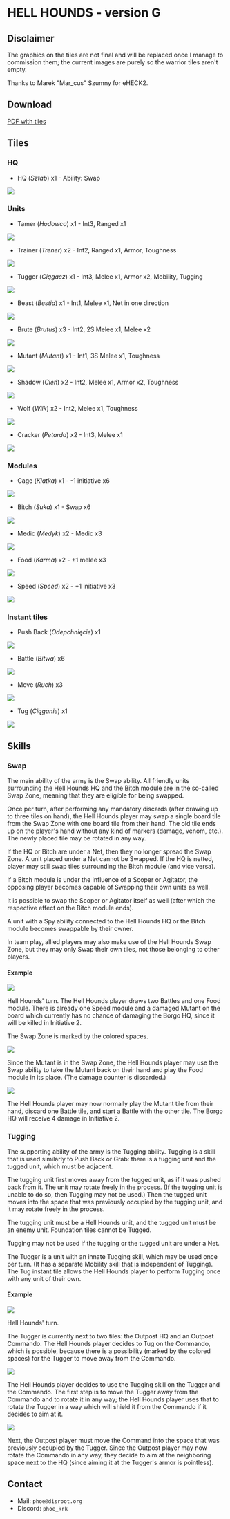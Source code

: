 # HELL HOUNDS - version G

## Disclaimer

The graphics on the tiles are not final and will be replaced once I manage to commission them; the current images are purely so the warrior tiles aren't empty.

Thanks to Marek "Mar_cus" Szumny for eHECK2.

## Download

[PDF with tiles](tiles.pdf)

## Tiles

### HQ
* HQ (*Sztab*) x1 - Ability: Swap

![](tiles/hq.png)

### Units
* Tamer (*Hodowca*) x1 - Int3, Ranged x1

![](tiles/tamer.png)

* Trainer (*Trener*) x2 - Int2, Ranged x1, Armor, Toughness

![](tiles/trainer.png)

* Tugger (*Ciągacz*) x1 - Int3, Melee x1, Armor x2, Mobility, Tugging

![](tiles/tugger.png)

* Beast (*Bestia*) x1 - Int1, Melee x1, Net in one direction

![](tiles/beast.png)

* Brute (*Brutus*) x3 - Int2, 2S Melee x1, Melee x2

![](tiles/brute.png)

* Mutant (*Mutant*) x1 - Int1, 3S Melee x1, Toughness

![](tiles/mutant.png)

* Shadow (*Cień*) x2 - Int2, Melee x1, Armor x2, Toughness

![](tiles/shadow.png)

* Wolf (*Wilk*) x2 - Int2, Melee x1, Toughness

![](tiles/wolf.png)

* Cracker (*Petarda*) x2 - Int3, Melee x1

![](tiles/cracker.png)


### Modules
* Cage (*Klatka*) x1 - -1 initiative x6

![](tiles/cage.png)

* Bitch (*Suka*) x1 - Swap x6

![](tiles/bitch.png)

* Medic (*Medyk*) x2 - Medic x3

![](tiles/medic.png)

* Food (*Karma*) x2 - +1 melee x3

![](tiles/food.png)

* Speed (*Speed*) x2 - +1 initiative x3

![](tiles/speed.png)

### Instant tiles
* Push Back (*Odepchnięcie*) x1

![](tiles/push-back.png)

* Battle (*Bitwa*) x6

![](tiles/battle.png)

* Move (*Ruch*) x3

![](tiles/move.png)

* Tug (*Ciąganie*) x1

![](tiles/tug.png)

## Skills

### Swap
The main ability of the army is the Swap ability. All friendly units surrounding the Hell Hounds HQ and the Bitch module are in the so-called Swap Zone, meaning that they are eligible for being swapped.

Once per turn, after performing any mandatory discards (after drawing up to three tiles on hand), the Hell Hounds player may swap a single board tile from the Swap Zone with one board tile from their hand. The old tile ends up on the player's hand without any kind of markers (damage, venom, etc.). The newly placed tile may be rotated in any way.

If the HQ or Bitch are under a Net, then they no longer spread the Swap Zone. A unit placed under a Net cannot be Swapped. If the HQ is netted, player may still swap tiles surrounding the Bitch module (and vice versa).

If a Bitch module is under the influence of a Scoper or Agitator, the opposing player becomes capable of Swapping their own units as well.

It is possible to swap the Scoper or Agitator itself as well (after which the respective effect on the Bitch module ends).

A unit with a Spy ability connected to the Hell Hounds HQ or the Bitch module becomes swappable by their owner.

In team play, allied players may also make use of the Hell Hounds Swap Zone, but they may only Swap their own tiles, not those belonging to other players.

#### Example

![](manual/swap-1.png)

Hell Hounds' turn. The Hell Hounds player draws two Battles and one Food module. There is already one Speed module and a damaged Mutant on the board which currently has no chance of damaging the Borgo HQ, since it will be killed in Initiative 2.

The Swap Zone is marked by the colored spaces.

![](manual/swap-2.png)

Since the Mutant is in the Swap Zone, the Hell Hounds player may use the Swap ability to take the Mutant back on their hand and play the Food module in its place. (The damage counter is discarded.)

![](manual/swap-3.png)

The Hell Hounds player may now normally play the Mutant tile from their hand, discard one Battle tile, and start a Battle with the other tile. The Borgo HQ will receive 4 damage in Initiative 2.

### Tugging
The supporting ability of the army is the Tugging ability. Tugging is a skill that is used similarly to Push Back or Grab: there is a tugging unit and the tugged unit, which must be adjacent.

The tugging unit first moves away from the tugged unit, as if it was pushed back from it. The unit may rotate freely in the process. (If the tugging unit is unable to do so, then Tugging may not be used.) Then the tugged unit moves into the space that was previously occupied by the tugging unit, and it may rotate freely in the process.

The tugging unit must be a Hell Hounds unit, and the tugged unit must be an enemy unit. Foundation tiles cannot be Tugged.

Tugging may not be used if the tugging or the tugged unit are under a Net.

The Tugger is a unit with an innate Tugging skill, which may be used once per turn. (It has a separate Mobility skill that is independent of Tugging). The Tug instant tile allows the Hell Hounds player to perform Tugging once with any unit of their own.

#### Example

![](manual/tug-1.png)

Hell Hounds' turn.

The Tugger is currently next to two tiles: the Outpost HQ and an Outpost Commando. The Hell Hounds player decides to Tug on the Commando, which is possible, because there is a possibility (marked by the colored spaces) for the Tugger to move away from the Commando.

![](manual/tug-2.png)

The Hell Hounds player decides to use the Tugging skill on the Tugger and the Commando. The first step is to move the Tugger away from the Commando and to rotate it in any way; the Hell Hounds player uses that to rotate the Tugger in a way which will shield it from the Commando if it decides to aim at it.

![](manual/tug-3.png)

Next, the Outpost player must move the Command into the space that was previously occupied by the Tugger. Since the Outpost player may now rotate the Commando in any way, they decide to aim at the neighboring space next to the HQ (since aiming it at the Tugger's armor is pointless).

## Contact
* Mail: `phoe@disroot.org`
* Discord: `phoe_krk`
